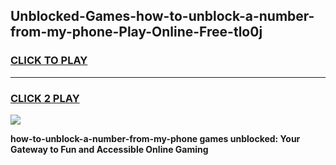 
## Unblocked-Games-how-to-unblock-a-number-from-my-phone-Play-Online-Free-tlo0j
<h3>
<a href="https://premium76.site?title=how-to-unblock-a-number-from-my-phone&ref=26A">CLICK TO PLAY</a></h3>
<hr>

<h3>
<a href="https://premium76.site?title=how-to-unblock-a-number-from-my-phone&ref=26A">CLICK 2 PLAY</a>
  
</h3>

<a href="https://premium76.site?title=how-to-unblock-a-number-from-my-phone&ref=26A"><img src="https://clearcache.store/games.png"></a>


**how-to-unblock-a-number-from-my-phone games unblocked: Your Gateway to Fun and Accessible Online Gaming**

